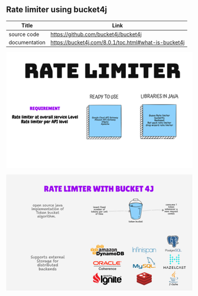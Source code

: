 ## Rate limiter using bucket4j

| Title         | Link                                                 |
|---------------|------------------------------------------------------|
| source code   | https://github.com/bucket4j/bucket4j                 |
| documentation | https://bucket4j.com/8.0.1/toc.html#what-is-bucket4j |

![cover](images/1.png)

![cover](images/2.png)
